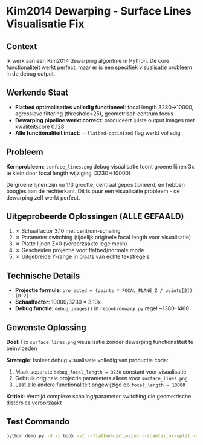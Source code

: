 # Kim2014 Dewarping - Surface Lines Visualisatie Fix

## Context
Ik werk aan een Kim2014 dewarping algoritme in Python. De core functionaliteit werkt perfect, maar er is een specifiek visualisatie probleem in de debug output.

## Werkende Staat
- **Flatbed optimalisaties volledig functioneel**: focal length 3230→10000, agressieve filtering (threshold=25), geometrisch centrum focus
- **Dewarping pipeline werkt correct**: produceert juiste output images met kwaliteitscore 0.128
- **Alle functionaliteit intact**: `--flatbed-optimized` flag werkt volledig

## Probleem
**Kernprobleem**: `surface_lines.png` debug visualisatie toont groene lijnen 3x te klein door focal length wijziging (3230→10000)

De groene lijnen zijn nu 1/3 grootte, centraal gepositioneerd, en hebben boogjes aan de rechterkant. Dit is puur een visualisatie probleem - de dewarping zelf werkt perfect.

## Uitgeprobeerde Oplossingen (ALLE GEFAALD)
1. ✗ Schaalfactor 3.10 met centrum-schaling
2. ✗ Parameter switching (tijdelijk originele focal length voor visualisatie)
3. ✗ Platte lijnen Z=0 (veroorzaakte lege mesh)
4. ✗ Gescheiden projectie voor flatbed/normale mode
5. ✗ Uitgebreide Y-range in plaats van echte tekstregels

## Technische Details
- **Projectie formule**: `projected = (points * FOCAL_PLANE_Z / points[2])[0:2]`
- **Schaalfactor**: 10000/3230 = 3.10x
- **Debug functie**: `debug_images()` in `rebook/dewarp.py` regel ~1380-1460

## Gewenste Oplossing
**Doel**: Fix `surface_lines.png` visualisatie zonder dewarping functionaliteit te beïnvloeden

**Strategie**: Isoleer debug visualisatie volledig van productie code:
1. Maak separate `debug_focal_length = 3230` constant voor visualisatie
2. Gebruik originele projectie parameters alleen voor `surface_lines.png`
3. Laat alle andere functionaliteit ongewijzigd op `focal_length = 10000`

**Kritiek**: Vermijd complexe schaling/parameter switching die geometrische distorsies veroorzaakt

## Test Commando
```bash
python demo.py -d -i book -vt --flatbed-optimized --scantailor-split -o test_output -a test_archive -n test_note.md